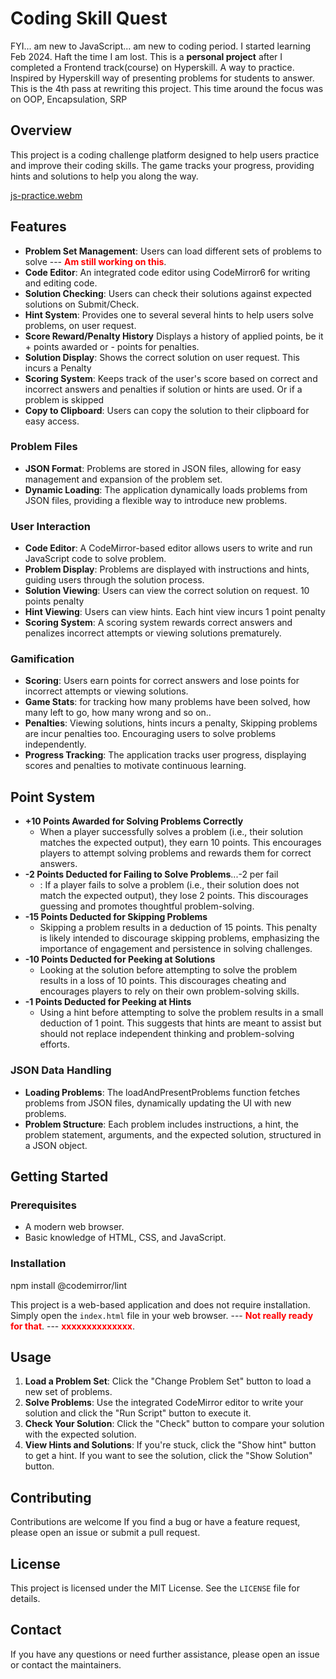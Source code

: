 # Coding Skill Quest

FYI... am new to JavaScript... am new to coding period. I started learning Feb 2024. Haft the time I am lost.
This is a **personal project** after I completed a Frontend track(course) on Hyperskill. A way to practice.
Inspired by Hyperskill way of presenting problems for students to answer.  
This is the 4th pass at rewriting this project. This time around the focus was on OOP, Encapsulation, SRP

## Overview
This project is a coding challenge platform designed to help users practice and improve their coding skills. The game tracks your progress, providing hints and solutions to help you along the way.

[js-practice.webm](https://github.com/lixoten/JS-Practice/assets/52259786/8106030b-5d89-474c-b205-939dc464841c)

## Features
- **Problem Set Management**: Users can load different sets of problems to solve
  --- **<span style="color:red;">Am still working on this</span>**.
- **Code Editor**: An integrated code editor using CodeMirror6 for writing and editing code.
- **Solution Checking**: Users can check their solutions against expected solutions on Submit/Check.
- **Hint System**: Provides one to several several hints to help users solve problems, on user request.
- **Score Reward/Penalty History** Displays a history of applied points, be it + points awarded or - points for penalties.
- **Solution Display**: Shows the correct solution on user request. This incurs a Penalty
- **Scoring System**: Keeps track of the user's score based on correct and incorrect answers and penalties if solution or hints are used. Or if a problem is skipped
- **Copy to Clipboard**: Users can copy the solution to their clipboard for easy access.

### Problem Files
- **JSON Format**: Problems are stored in JSON files, allowing for easy management and expansion of the problem set.
- **Dynamic Loading**: The application dynamically loads problems from JSON files, providing a flexible way to introduce new problems.

### User Interaction
- **Code Editor**: A CodeMirror-based editor allows users to write and run JavaScript code to solve problem.
- **Problem Display**: Problems are displayed with instructions and hints, guiding users through the solution process.
- **Solution Viewing**: Users can view the correct solution on request. 10 points penalty
- **Hint Viewing**: Users can view hints. Each hint view incurs 1 point penalty
- **Scoring System**: A scoring system rewards correct answers and penalizes incorrect attempts or viewing solutions prematurely.

### Gamification
- **Scoring**: Users earn points for correct answers and lose points for incorrect attempts or viewing solutions.
- **Game Stats**: for tracking how many problems have been solved, how many left to go, how many wrong and so on..
- **Penalties**: Viewing solutions, hints incurs a penalty, Skipping problems are incur penalties too. Encouraging users to solve problems independently.
- **Progress Tracking**: The application tracks user progress, displaying scores and penalties to motivate continuous learning.

## Point System
- **+10 Points Awarded for Solving Problems Correctly**
  - When a player successfully solves a problem (i.e., their solution matches the expected output), they earn 10 points. This encourages players to attempt solving problems and rewards them for correct answers.
- **-2 Points Deducted for Failing to Solve Problems**...-2 per fail
  - : If a player fails to solve a problem (i.e., their solution does not match the expected output), they lose 2 points. This discourages guessing and promotes thoughtful problem-solving.
- **-15 Points Deducted for Skipping Problems**
  - Skipping a problem results in a deduction of 15 points. This penalty is likely intended to discourage skipping problems, emphasizing the importance of engagement and persistence in solving challenges.
- **-10 Points Deducted for Peeking at Solutions**
  - Looking at the solution before attempting to solve the problem results in a loss of 10 points. This discourages cheating and encourages players to rely on their own problem-solving skills.
- **-1 Points Deducted for Peeking at Hints**
  - Using a hint before attempting to solve the problem results in a small deduction of 1 point. This suggests that hints are meant to assist but should not replace independent thinking and problem-solving efforts.


### JSON Data Handling
- **Loading Problems**: The loadAndPresentProblems function fetches problems from JSON files, dynamically updating the UI with new problems.
- **Problem Structure**: Each problem includes instructions, a hint, the problem statement, arguments, and the expected solution, structured in a JSON object.


## Getting Started

### Prerequisites
- A modern web browser.
- Basic knowledge of HTML, CSS, and JavaScript.

### Installation

npm install @codemirror/lint

This project is a web-based application and does not require installation. Simply open the `index.html` file in your web browser.
--- **<span style="color:red;">Not really ready for that</span>**.
--- **<span style="color:red;">xxxxxxxxxxxxxx</span>**.

## Usage

1. **Load a Problem Set**: Click the "Change Problem Set" button to load a new set of problems.
2. **Solve Problems**: Use the integrated CodeMirror editor to write your solution and click the "Run Script" button to execute it.
3. **Check Your Solution**: Click the "Check" button to compare your solution with the expected solution.
4. **View Hints and Solutions**: If you're stuck, click the "Show hint" button to get a hint. If you want to see the solution, click the "Show Solution" button.

## Contributing

Contributions are welcome If you find a bug or have a feature request, please open an issue or submit a pull request.

## License

This project is licensed under the MIT License. See the `LICENSE` file for details.

## Contact

If you have any questions or need further assistance, please open an issue or contact the maintainers.
